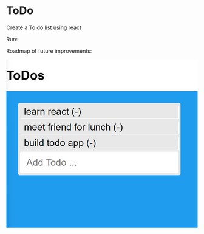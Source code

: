 # ToDo
Create a To do list using react


Run:


Roadmap of future improvements:


<img src="/ToDo.png">
